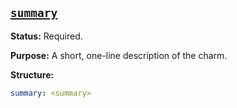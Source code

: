 <a href="#heading--summary"><h2 id="heading--summary">`summary`</h2></a>

**Status:** Required.

**Purpose:** A short, one-line description of the charm.

**Structure:**

```yaml
summary: <summary>
```
